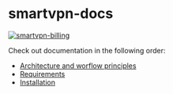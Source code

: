 # smartvpn-docs

<a href="https://imgbb.com/"><img src="https://image.ibb.co/gEVXM9/Screen-Shot-2018-10-14-at-18-34-17.png" alt="smartvpn-billing" border="0"></a>

Check out documentation in the following order:

* [Architecture and worflow principles](https://github.com/smartvpnbiz/smartvpn-docs/blob/master/architecture.md)
* [Requirements](https://github.com/smartvpnbiz/smartvpn-docs/blob/master/requirements.md)
* [Installation](https://github.com/smartvpnbiz/smartvpn-docs/blob/master/installation.md)
